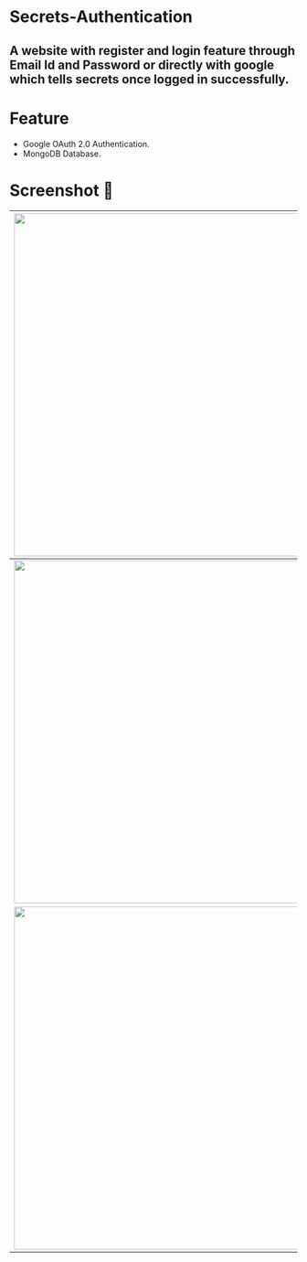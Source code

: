 # Secrets-Authentication
## A website with register and login feature through Email Id and Password or directly with google which tells secrets once logged in successfully.

# Feature
 * Google OAuth 2.0 Authentication.
 * MongoDB Database.
 
# Screenshot 📸
|<img src="https://user-images.githubusercontent.com/65064180/126738703-20f0ae45-80b4-4ffb-962d-80b8f247e5c8.png" height="600" width="1000" />|
|---|
|<img src="https://user-images.githubusercontent.com/65064180/126738698-b1da0a01-9c2b-4180-844e-18c0e7405f43.png" height="600" width="1000" />|
|<img src="https://user-images.githubusercontent.com/65064180/126738701-9337102c-54df-400b-b381-0295d2962c57.png" height="600" width="1000" />|
